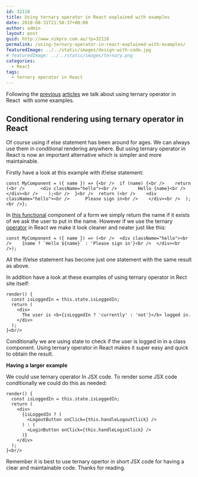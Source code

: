 ```yaml
---
id: 32118
title: Using ternary operator in React explained with examples
date: 2018-08-31T21:58:37+00:00
author: admin
layout: post
guid: http://www.nikpro.com.au/?p=32118
permalink: /using-ternary-operator-in-react-explained-with-examples/
featuredImage: ../../static/images/design-with-code.jpg
# featuredImage: ../../static/images/ternary.png
categories:
  - React
tags:
  - ternary operator in React
---
```

Following the [previous](http://www.nikpro.com.au/using-es6-features-in-react-application-codes-spread-operator/) [articles](http://www.nikpro.com.au/using-es6-features-in-react-application-codes-spread-operator/) we talk about using ternary operator in React  with some examples.

## Conditional rendering using ternary operator in React 

Of course using if else statement has been around for ages. We can always use them in conditional rendering anywhere. But using ternary operator in React is now an important alternative which is simpler and more maintainable.

Firstly have a look at this example with if/else statement:


```
const MyComponent = ({ name }) => {<br />  if (name) {<br />    return (<br />      <div className="hello"><br />        Hello {name}<br />      </div><br />    );<br />  }<br />  return (<br />    <div className="hello"><br />      Please sign in<br />    </div><br />  );<br />};
```


In [this functional](http://www.nikpro.com.au/functional-component-in-react-explained-with-examples/) component of a form we simply return the name if it exists of we ask the user to put in the name. However if we use the ternary [operator](http://www.nikpro.com.au/the-ternary-operator-in-javascript-with-some-examples-explained/) in React we make it look cleaner and neater just like this:


```
const MyComponent = ({ name }) => (<br />  <div className="hello"><br />    {name ? `Hello ${name}` : 'Please sign in'}<br />  </div><br />);
```


All the if/else statement has become just one statement with the same result as above.  

In addition have a look at these examples of using ternary operator in Rect site itself:


```
render() {
  const isLoggedIn = this.state.isLoggedIn;
  return (
    <div>
      The user is <b>{isLoggedIn ? 'currently' : 'not'}</b> logged in.
    </div>
  );
}<br/>
```


Conditionally we are using state to check if the user is logged in in a class component. Using ternary operator in React makes it super easy and quick to obtain the result. 

**Having** **a** **larger** **example**

We could use ternary operator In JSX code. To render some JSX code conditionally we could do this as needed:


```
render() {
  const isLoggedIn = this.state.isLoggedIn;
  return (
    <div>
      {isLoggedIn ? (
        <LogoutButton onClick={this.handleLogoutClick} />
      ) : (
        <LoginButton onClick={this.handleLoginClick} />
      )}
    </div>
  );
}<br/>
```


Remember it is best to use ternary opertor in short JSX code for having a clear and maintainable code. Thanks for reading. 